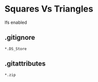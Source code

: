 # Squares Vs Triangles

lfs enabled

## .gitignore
```
*.DS_Store
```

## .gitattributes
```
*.zip
```
